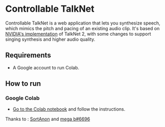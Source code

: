 # Controllable TalkNet 
Controllable TalkNet is a web application that lets you synthesize speech, 
which mimics the pitch and pacing of an existing audio clip. It's based on [NVIDIA's implementation](https://github.com/NVIDIA/NeMo)
of TalkNet 2, with some changes to support singing synthesis and higher audio quality.

## Requirements
* A Google account to run Colab.

## How to run
### Google Colab
* [Go to the Colab notebook](https://github.com/justinjohn0306/ControllableTalkNet/blob/main/ControllableTalkNet(CPU).ipynb) and follow the instructions.


Thanks to : [SortAnon](https://github.com/SortAnon) and [mega b#6696](https://github.com/johnpaulbin)
